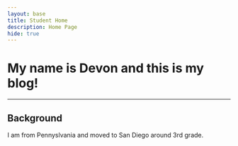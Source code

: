 ```yaml
---
layout: base
title: Student Home 
description: Home Page
hide: true
---
```


# My name is Devon and this is my blog!

---

## Background

I am from Pennyslvania and moved to San Diego around 3rd grade.